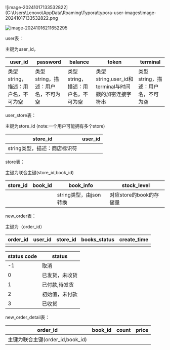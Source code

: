 

![image-20241017133532822](C:\Users\Lenovo\AppData\Roaming\Typora\typora-user-images\image-20241017133532822.png

![image-20241016211652295](C:\Users\Lenovo\AppData\Roaming\Typora\typora-user-images\image-20241016211652295.png)



user表：

主键为user_id，

| user_id                            | password                           | balance                            | token                                                | terminal                           |
| ---------------------------------- | ---------------------------------- | ---------------------------------- | ---------------------------------------------------- | ---------------------------------- |
| 类型string，描述：用户名，不可为空 | 类型string，描述：用户名，不可为空 | 类型string，描述：用户名，不可为空 | 类型string,user_id和terminal与时间戳的加密连接字符串 | 类型string，描述：用户名，不可为空 |



user_store表：

主键为store_id (note:一个用户可能拥有多个store)

| store_id                     | user_id |
| ---------------------------- | ------- |
| string类型，描述：商店标识符 |         |



store表：

主键为联合主键(store_id,book_id)

| store_id | book_id | book_info              | stock_level             |
| -------- | ------- | ---------------------- | ----------------------- |
|          |         | string类型，由json转换 | 对应store的book的存储量 |



new_order表：

主键为（order_id）

| order_id | user_id | store_id | books_status | create_time |
| -------- | ------- | -------- | ------ | ------ |
|          |         |          |        |        |



| status code | status         |
| ----------- | -------------- |
| -1          | 取消           |
| 0           | 已发货，未收货         |
| 1           | 已付款,待发货         |
| 2           | 初始值，未付款 |
| 3           | 已收货         |



new_order_detail表：

| order_id                         | book_id | count | price |
| -------------------------------- | ------- | ----- | ----- |
| 主键为联合主键(order_id,book_id) |         |       |       |

